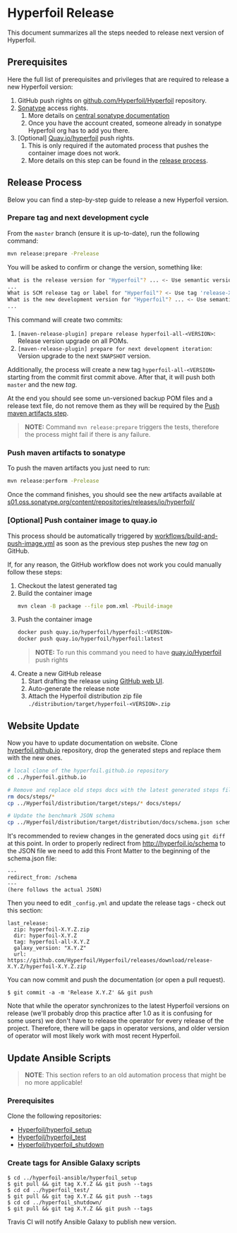 # Hyperfoil Release

This document summarizes all the steps needed to release next version of Hyperfoil.

## Prerequisites

Here the full list of prerequisites and privileges that are required to release a new Hyperfoil version:

1. GitHub push rights on [github.com/Hyperfoil/Hyperfoil](https://github.com/Hyperfoil/Hyperfoil) repository.
2. [Sonatype](https://s01.oss.sonatype.org) access rights.
   1. More details on [central sonatype documentation](https://central.sonatype.org/register/legacy/)
   2. Once you have the account created, someone already in sonatype Hyperfoil org has to add you there.
3. [Optional] [Quay.io/hyperfoil](https://quay.io/organization/hyperfoil) push rights.
   1. This is only required if the automated process that pushes the container image does not work.
   2. More details on this step can be found in the [release process](#release-process).

## Release Process

Below you can find a step-by-step guide to release a new Hyperfoil version.

### Prepare tag and next development cycle

From the `master` branch (ensure it is up-to-date), run the following command:
```bash
mvn release:prepare -Prelease
```

You will be asked to confirm or change the version, something like:
```bash
What is the release version for "Hyperfoil"? ... <- Use semantic version (X.Y.Z), default guessed by Maven works.
...
What is SCM release tag or label for "Hyperfoil"? <- Use tag 'release-X.Y.Z'
What is the new development version for "Hyperfoil"? ... <- Use semantic version (X.Y.Z) with -SNAPSHOT suffix
...
```

This command will create two commits:
1. `[maven-release-plugin] prepare release hyperfoil-all-<VERSION>`: Release version upgrade on all POMs.
2. `[maven-release-plugin] prepare for next development iteration`: Version upgrade to the next `SNAPSHOT` version.

Additionally, the process will create a new tag `hyperfoil-all-<VERSION>` starting from the commit first commit above.
After that, it will push both `master` and the new _tag_.

At the end you should see some un-versioned backup POM files and a release text file, do not remove them as they will
be required by the [Push maven artifacts step](#push-maven-artifacts-to-sonatype).

> **NOTE:** Command `mvn release:prepare` triggers the tests, therefore the process might fail if there is any failure.

### Push maven artifacts to sonatype

To push the maven artifacts you just need to run:
```bash
mvn release:perform -Prelease
```

Once the command finishes, you should see the new artifacts available at [s01.oss.sonatype.org/content/repositories/releases/io/hyperfoil/](https://s01.oss.sonatype.org/content/repositories/releases/io/hyperfoil/)

### [Optional] Push container image to quay.io

This process should be automatically triggered by [workflows/build-and-push-image.yml](https://github.com/Hyperfoil/Hyperfoil/blob/226c7ce15f55d4bbd5964ff6b1855d21c36be91d/.github/workflows/build-and-push-image.yml)
as soon as the previous step pushes the new _tag_ on GitHub.

If, for any reason, the GitHub workflow does not work you could manually follow these steps:

1. Checkout the latest generated tag
2. Build the container image
   ```bash
   mvn clean -B package --file pom.xml -Pbuild-image
   ```
3. Push the container image
   ```bash
   docker push quay.io/hyperfoil/hyperfoil:<VERSION>
   docker push quay.io/hyperfoil/hyperfoil:latest
   ```
   > **NOTE:** To run this command you need to have [quay.io/Hyperfoil](https://quay.io/organization/hyperfoil) push rights
4. Create a new GitHub release
   1. Start drafting the release using [GitHub web UI](https://github.com/Hyperfoil/Hyperfoil/releases/new).
   2. Auto-generate the release note
   3. Attach the Hyperfoil distribution zip file `./distribution/target/hyperfoil-<VERSION>.zip`

## Website Update

Now you have to update documentation on website. 
Clone [hyperfoil.github.io](https://github.com/Hyperfoil/hyperfoil.github.io) repository, drop the generated steps and replace them with the new ones.

```bash
# local clone of the hyperfoil.github.io repository 
cd ../hyperfoil.github.io

# Remove and replace old steps docs with the latest generated steps files
rm docs/steps/*
cp ../Hyperfoil/distribution/target/steps/* docs/steps/

# Update the benchmark JSON schema
cp ../Hyperfoil/distribution/target/distribution/docs/schema.json schema.json
```

It's recommended to review changes in the generated docs using `git diff` at this point.
In order to properly redirect from http://hyperfoil.io/schema to the JSON file we need to add this Front Matter to the 
beginning of the schema.json file:

```
---
redirect_from: /schema
---
(here follows the actual JSON)
```

Then you need to edit `_config.yml` and update the release tags - check out this section:
```
last_release:
  zip: hyperfoil-X.Y.Z.zip
  dir: hyperfoil-X.Y.Z
  tag: hyperfoil-all-X.Y.Z
  galaxy_version: "X.Y.Z"
  url: https://github.com/Hyperfoil/Hyperfoil/releases/download/release-X.Y.Z/hyperfoil-X.Y.Z.zip
```

You can now commit and push the documentation (or open a pull request).
```
$ git commit -a -m 'Release X.Y.Z' && git push
```

Note that while the operator synchronizes to the latest Hyperfoil versions on release (we'll probably drop this practice
after 1.0 as it is confusing for some users) we don't have to release the operator for every release of the project.
Therefore, there will be gaps in operator versions, and older version of operator will most likely work with most recent
Hyperfoil.

## Update Ansible Scripts

> **NOTE**: This section refers to an old automation process that might be no more applicable!

### Prerequisites

Clone the following repositories:
- [Hyperfoil/hyperfoil_setup](https://github.com/Hyperfoil/hyperfoil_setup)
- [Hyperfoil/hyperfoil_test](https://github.com/Hyperfoil/hyperfoil_test)
- [Hyperfoil/hyperfoil_shutdown](https://github.com/Hyperfoil/hyperfoil_shutdown)

### Create tags for Ansible Galaxy scripts
```
$ cd ../hyperfoil-ansible/hyperfoil_setup
$ git pull && git tag X.Y.Z && git push --tags
$ cd cd ../hyperfoil_test/
$ git pull && git tag X.Y.Z && git push --tags
$ cd cd ../hyperfoil_shutdown/
$ git pull && git tag X.Y.Z && git push --tags
```

Travis CI will notify Ansible Galaxy to publish new version.
